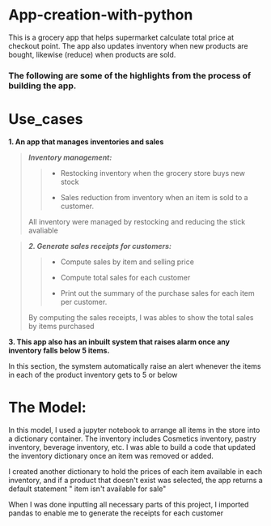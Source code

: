 # App-creation-with-python
This is a grocery app that helps supermarket calculate total price at checkout point. The app also updates inventory when new products are bought, likewise (reduce) when products are sold.


### The following are some of the highlights from the process of building the app.

# Use_cases
**1. An app that manages inventories and sales**

>**_Inventory management:_**
>
>>* Restocking inventory when the grocery store buys new stock
>>
>>* Sales reduction from inventory when an item is sold to a customer. 
>
>All inventory were managed by restocking and reducing the stick avaliable

>**_2. Generate sales receipts for customers:_**
>
>>* Compute sales by item and  selling price
>>
>>* Compute total sales for each customer 
>>
>>* Print out the summary of the purchase sales for each item per customer. 
>
> By computing the sales receipts, I was ables to show the total sales by items purchased

**3. This app also has an inbuilt system that raises alarm once any inventory falls below 5 items.**

In this section, the symstem automatically raise an alert whenever the items in each of the product inventory gets to 5 or below

# The Model:

In this model, I used a jupyter notebook to arrange all items in the store into a dictionary container. The inventory includes Cosmetics inventory, pastry inventory, beverage inventory, etc. I was able to build a code that updated the inventory dictionary once an item was removed or added. 

I created another dictionary to hold the prices of each item available in each inventory,  and if a product that doesn't exist was selected, the app returns a default statement " item isn't available for sale"

When I was done inputting all necessary parts of this project, I imported pandas to enable me to generate the receipts for each customer
